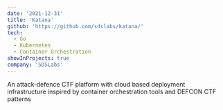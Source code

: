 ```yaml
---
date: '2021-12-31'
title: 'Katana'
github: 'https://github.com/sdslabs/katana/'
tech:
  - Go
  - Kubernetes
  - Container Orchestration
showInProjects: true
company: 'SDSLabs'
---
```


An attack‑defence CTF platform with cloud based deployment infrastructure inspired by container orchestration tools and DEFCON CTF patterns
